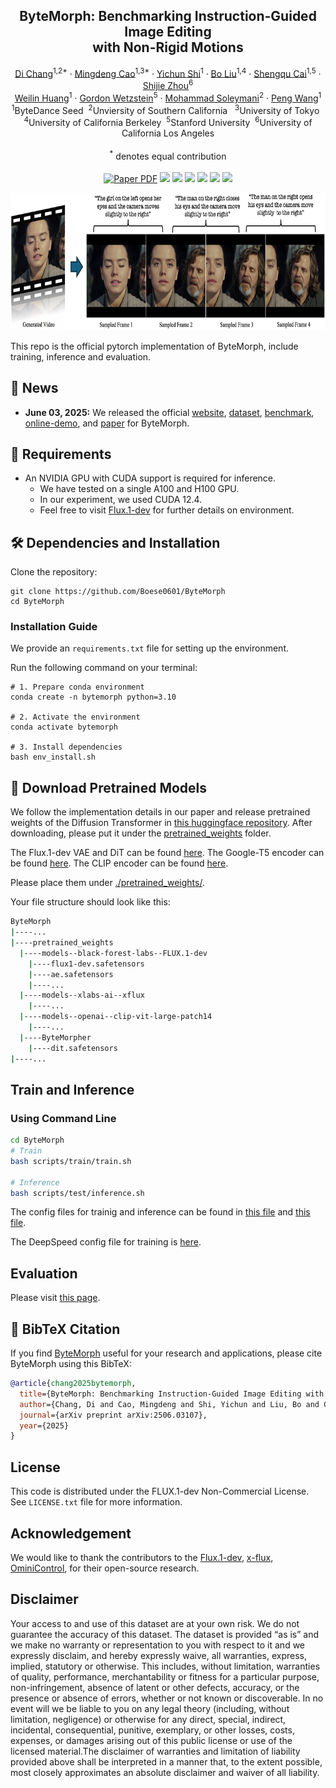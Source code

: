 
<p align="center">

  <h2 align="center">ByteMorph: Benchmarking Instruction-Guided Image Editing <br> with Non-Rigid Motions</h2>
  <p align="center">
      <a href="https://boese0601.github.io/">Di Chang</a><sup>1,2*</sup>
      ·
      <a href="https://github.com/ljzycmd">Mingdeng Cao</a><sup>1,3*</sup>
    ·  
      <a href="https://seasonsh.github.io/">Yichun Shi</a><sup>1</sup>
    ·  
      <a href="https://www.linkedin.com/in/bo-liu-340313170">Bo Liu</a><sup>1,4</sup>
    ·  
      <a href="https://primecai.github.io/">Shengqu Cai</a><sup>1,5</sup>
    ·  
      <a href="https://shijiezhou-ucla.github.io/">Shijie Zhou</a><sup>6</sup>
    <br>
      <a href="https://scholar.google.com/citations?user=78vU1IUAAAAJ&hl=en">Weilin Huang</a><sup>1</sup>
    · 
      <a href="https://web.stanford.edu/~gordonwz/">Gordon Wetzstein</a><sup>5</sup>
    ·  
      <a href="https://www.ihp-lab.org/">Mohammad Soleymani</a><sup>2</sup>
    ·  
      <a href="https://pengwangucla.github.io/peng-wang.github.io/">Peng Wang</a><sup>1</sup>
    <br>
    <sup>1</sup>ByteDance Seed &nbsp;<sup>2</sup>Unviersity of Southern California &nbsp; <sup>3</sup>University of Tokyo &nbsp; 
    <br>
    <sup>4</sup>University of California Berkeley&nbsp; <sup>5</sup>Stanford University&nbsp; <sup>6</sup>University of California Los Angeles
    <br>
    <br>
    <sup>*</sup> denotes equal contribution
    <br>
    </br>
        <a href="https://arxiv.org/abs/2506.03107">
        <img src='https://img.shields.io/badge/arXiv-Paper-red' alt='Paper PDF'></a>
        <a href='https://huggingface.co/datasets/ByteDance-Seed/BM-Bench'>
        <img src='https://img.shields.io/badge/%F0%9F%A4%97%20HuggingFace-Benchmark-yellow'></a>
        <a href='https://huggingface.co/datasets/ByteDance-Seed/BM-6M-Demo'>
        <img src='https://img.shields.io/badge/%F0%9F%A4%97%20HuggingFace-Dataset_Demo-yellow'></a>
        <a href='https://huggingface.co/datasets/ByteDance-Seed/BM-6M'>
        <img src='https://img.shields.io/badge/%F0%9F%A4%97%20HuggingFace-Dataset-yellow'></a>
        <a href='https://huggingface.co/ByteDance-Seed/BM-Model'>
        <img src='https://img.shields.io/badge/%F0%9F%A4%97%20HuggingFace-Checkpoint-yellow'></a>
        <a href='https://huggingface.co/spaces/Boese0601/ByteMorpher-Demo'>
        <img src='https://img.shields.io/badge/%F0%9F%A4%97%20HuggingFace-Gradio_Demo-yellow'></a>
        <a href="https://boese0601.github.io/bytemorph/" target="_blank">
        <img src="https://img.shields.io/badge/Project-Website-blue" style="display:inline-block;"></a>
     </br>
</p>


<p align="center">
  <img src="./assets/figures/Dataset_demo.png"  height=220>
</p>

This repo is the official pytorch implementation of ByteMorph, include training, inference and evaluation. 

## 📢 News

- **June 03, 2025:** We released the official [website](https://boese0601.github.io/bytemorph/), [dataset](https://huggingface.co/datasets/ByteDance-Seed/BM-6M), [benchmark](https://huggingface.co/datasets/ByteDance-Seed/BM-Bench), [online-demo](https://huggingface.co/spaces/Boese0601/ByteMorph-Demo), and [paper](https://arxiv.org/abs/2506.03107) for ByteMorph.



## 📜 Requirements
* An NVIDIA GPU with CUDA support is required for inference. 
  * We have tested on a single A100 and H100 GPU.
  * In our experiment, we used CUDA 12.4.
  * Feel free to visit [Flux.1-dev](https://github.com/black-forest-labs/flux) for further details on environment.

## 🛠️ Dependencies and Installation

Clone the repository:
```shell
git clone https://github.com/Boese0601/ByteMorph
cd ByteMorph
```

### Installation Guide

We provide an `requirements.txt` file for setting up the environment.

Run the following command on your terminal:
```shell
# 1. Prepare conda environment
conda create -n bytemorph python=3.10

# 2. Activate the environment
conda activate bytemorph

# 3. Install dependencies
bash env_install.sh

```

## 🧱 Download Pretrained Models
We follow the implementation details in our paper and release pretrained weights of the Diffusion Transformer in [this huggingface repository](https://huggingface.co/Boese0601/ByteMorpher). After downloading, please put it under the [pretrained_weights](pretrained_weights/) folder. 

The Flux.1-dev VAE and DiT can be found [here](https://huggingface.co/black-forest-labs/FLUX.1-dev). The Google-T5 encoder can be found [here](https://huggingface.co/XLabs-AI/xflux_text_encoders). The CLIP encoder can be found [here](https://huggingface.co/openai/clip-vit-large-patch14).

Please place them under [./pretrained_weights/](pretrained_weights/).

Your file structure should look like this:

```bash
ByteMorph
|----...
|----pretrained_weights
  |----models--black-forest-labs--FLUX.1-dev
    |----flux1-dev.safetensors
    |----ae.safetensors
    |----...
  |----models--xlabs-ai--xflux
    |----...
  |----models--openai--clip-vit-large-patch14 
    |----...
  |----ByteMorpher
    |----dit.safetensors
|----...
``` 

## Train and Inference

### Using Command Line

```bash
cd ByteMorph
# Train
bash scripts/train/train.sh

# Inference
bash scripts/test/inference.sh
```

The config files for trainig and inference can be found in [this file](train_configs/train.yaml) and [this file](inference_configs/inference.yaml). 

The DeepSpeed config file for training is [here](train_configs/deepspeed_stage2.yaml).

## Evaluation
Please visit [this page](./ByteMorph-Eval/).

## 🔗 BibTeX Citation
If you find [ByteMorph]() useful for your research and applications, please cite ByteMorph using this BibTeX:

```BibTeX
@article{chang2025bytemorph,
  title={ByteMorph: Benchmarking Instruction-Guided Image Editing with Non-Rigid Motions},
  author={Chang, Di and Cao, Mingdeng and Shi, Yichun and Liu, Bo and Cai, Shengqu and Zhou, Shijie and Huang, Weilin and Wetzstein, Gordon and Soleymani, Mohammad and Wang, Peng},
  journal={arXiv preprint arXiv:2506.03107},
  year={2025}
}
```


## License
This code is distributed under the FLUX.1-dev Non-Commercial License. See `LICENSE.txt` file for more information.

## Acknowledgement
We would like to thank the contributors to the [Flux.1-dev](https://huggingface.co/black-forest-labs/FLUX.1-dev), [x-flux](https://github.com/XLabs-AI/x-flux), [OminiControl](https://github.com/Yuanshi9815/OminiControl), for their open-source research.

## Disclaimer
Your access to and use of this dataset are at your own risk. We do not guarantee the accuracy of this dataset. The dataset is provided “as is” and we make no warranty or representation to you with respect to it and we expressly disclaim, and hereby expressly waive, all warranties, express, implied, statutory or otherwise. This includes, without limitation, warranties of quality, performance, merchantability or fitness for a particular purpose, non-infringement, absence of latent or other defects, accuracy, or the presence or absence of errors, whether or not known or discoverable. In no event will we be liable to you on any legal theory (including, without limitation, negligence) or otherwise for any direct, special, indirect, incidental, consequential, punitive, exemplary, or other losses, costs, expenses, or damages arising out of this public license or use of the licensed material.The disclaimer of warranties and limitation of liability provided above shall be interpreted in a manner that, to the extent possible, most closely approximates an absolute disclaimer and waiver of all liability.

